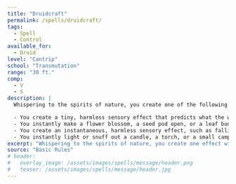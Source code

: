 ```yaml
---
title: "Druidcraft"
permalink: /spells/druidcraft/
tags:
  - Spell
  - Control
available_for:
  - Druid
level: "Cantrip"
school: "Transmutation"
range: "30 ft."
comp:
  - V
  - S
description: |
  Whispering to the spirits of nature, you create one of the following effects within range:

  - You create a tiny, harmless sensory effect that predicts what the weather will be at your location for the next 24 hours. The effect might manifest as a golden orb for clear skies, a cloud for rain, falling snowflakes for snow, and so on. This effect persists for 1 round.
  - You instantly make a flower blossom, a seed pod open, or a leaf bud bloom.
  - You create an instantaneous, harmless sensory effect, such as falling leaves, a puff of wind, the sound of a small animal, or the faint odor of skunk. The effect must fit in a 5-foot cube.
  - You instantly light or snuff out a candle, a torch, or a small campfire.
excerpt: "Whispering to the spirits of nature, you create one effect within range."
source: "Basic Rules"
# header:
#   overlay_image: /assets/images/spells/message/header.png
#   teaser: /assets/images/spells/message/header.jpg
---
```

